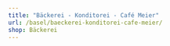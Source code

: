 ```yaml
---
title: "Bäckerei - Konditorei - Café Meier"
url: /basel/baeckerei-konditorei-cafe-meier/
shop: Bäckerei
---
```

